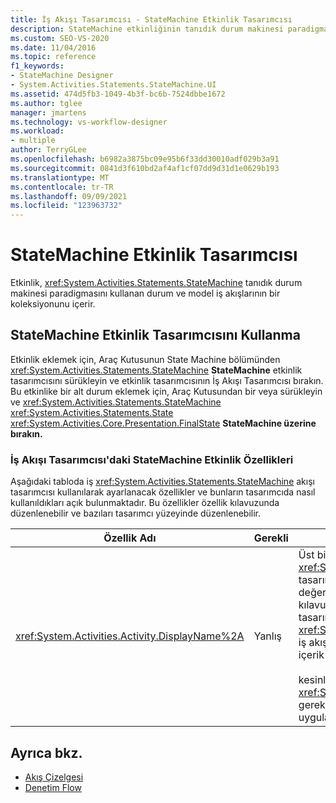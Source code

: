 ```yaml
---
title: İş Akışı Tasarımcısı - StateMachine Etkinlik Tasarımcısı
description: StateMachine etkinliğinin tanıdık durum makinesi paradigmasını kullanarak bir durum ve model iş akışı koleksiyonu içerdiğini öğrenin.
ms.custom: SEO-VS-2020
ms.date: 11/04/2016
ms.topic: reference
f1_keywords:
- StateMachine Designer
- System.Activities.Statements.StateMachine.UI
ms.assetid: 474d5fb3-1049-4b3f-bc6b-7524dbbe1672
ms.author: tglee
manager: jmartens
ms.technology: vs-workflow-designer
ms.workload:
- multiple
author: TerryGLee
ms.openlocfilehash: b6982a3875bc09e95b6f33dd30010adf029b3a91
ms.sourcegitcommit: 0841d3f610bd2af4af1cf07dd9d31d1e0629b193
ms.translationtype: MT
ms.contentlocale: tr-TR
ms.lasthandoff: 09/09/2021
ms.locfileid: "123963732"
---
```

# <a name="statemachine-activity-designer"></a>StateMachine Etkinlik Tasarımcısı

Etkinlik, <xref:System.Activities.Statements.StateMachine> tanıdık durum makinesi paradigmasını kullanan durum ve model iş akışlarının bir koleksiyonunu içerir.

## <a name="using-the-statemachine-activity-designer"></a>StateMachine Etkinlik Tasarımcısını Kullanma

Etkinlik eklemek için, Araç Kutusunun State Machine bölümünden <xref:System.Activities.Statements.StateMachine> **StateMachine**  etkinlik tasarımcısını sürükleyin ve etkinlik tasarımcısının İş Akışı Tasarımcısı  bırakın. Bu etkinlike bir alt durum eklemek için, Araç Kutusundan bir veya sürükleyin ve <xref:System.Activities.Statements.StateMachine> <xref:System.Activities.Statements.State> <xref:System.Activities.Core.Presentation.FinalState> **StateMachine üzerine bırakın.** 

### <a name="statemachine-activity-properties-in-the-workflow-designer"></a>İş Akışı Tasarımcısı'daki StateMachine Etkinlik Özellikleri

Aşağıdaki tabloda iş <xref:System.Activities.Statements.StateMachine> akışı tasarımcısı kullanılarak ayarlanacak özellikler ve bunların tasarımcıda nasıl kullanıldıkları açık bulunmaktadır. Bu özellikler özellik kılavuzunda düzenlenebilir ve bazıları tasarımcı yüzeyinde düzenlenebilir.

|Özellik Adı|Gerekli|Kullanım|
|-|--------------|-|
|<xref:System.Activities.Activity.DisplayName%2A>|Yanlış|Üst bilgide etkinlik <xref:System.Activities.Statements.StateMachine> tasarımcısının kolay adını belirtir. Varsayılan değer **StateMachine'dır.** Değer, özellik kılavuzunda veya doğrudan etkinlik tasarımcısının üst bilgisinde düzenlenebilir. <xref:System.Activities.Activity.DisplayName%2A>, iş akışı tasarımcısının üst kısmında görüntülenen içerik harita gezintisinde kullanılır.<br /><br /> kesinlikle <xref:System.Activities.Activity.DisplayName%2A> gerekli değildir, ancak bir tane kullanmak en iyi uygulamadır.|

## <a name="see-also"></a>Ayrıca bkz.

- [Akış Çizelgesi](../workflow-designer/flowchart-activity-designer.md)
- [Denetim Flow](../workflow-designer/control-flow-activity-designers.md)
